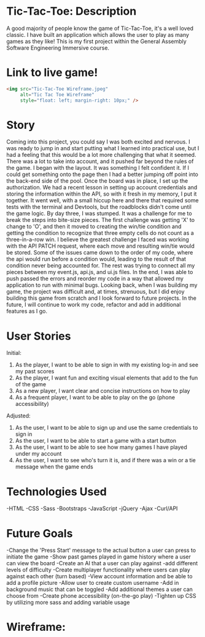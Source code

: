 # Tic-Tac-Toe: Description

A good majority of people know the game of Tic-Tac-Toe, it's a well loved classic. I have built an application which allows the user to play as many games as they like! This is my first project within the General Assembly Software Engineering Immersive course.

# Link to live game!

```HTML
<img src="Tic-Tac-Toe Wireframe.jpeg"
     alt="Tic Tac Toe Wireframe"
     style="float: left; margin-right: 10px;" />
```

# Story

Coming into this project, you could say I was both excited and nervous. I was ready to jump in and start putting what I learned into practical use, but I had a feeling that this would be a lot more challenging that what it seemed. There was a lot to take into account, and it pushed far beyond the rules of the game.
I began with the layout. It was something I felt confident it. If I could get something onto the page then I had a better jumping off point into the back-end side of the pool. Once the board was in place, I set up the authorization. We had a recent lesson in setting up account credentials and storing the information within the API, so with it fresh in my memory, I put it together.
It went well, with a small hiccup here and there that required some tests with the terminal and Devtools, but the roadblocks didn't come until the game logic. By day three, I was stumped. It was a challenge for me to break the steps into bite-size pieces. The first challenge was getting 'X' to change to 'O', and then it moved to creating the win/tie condition and getting the condition to recognize that three empty cells do not count as a three-in-a-row win.
I believe the greatest challenge I faced was working with the API PATCH request, where each move and resulting win/tie would be stored. Some of the issues came down to the order of my code, where the api would run before a condition would, leading to the result of that condition never being accounted for. The rest was trying to connect all my pieces between my event.js, api.js, and ui.js files. In the end, I was able to push passed the errors and reorder my code in a way that allowed my application to run with minimal bugs.
Looking back, when I was building my game, the project was difficult and, at times, strenuous, but I did enjoy building this game from scratch and I look forward to future projects. In the future, I will continue to work my code, refactor and add in additional features as I go.

# User Stories

  Initial:
  1. As the player, I want to be able to sign in with my existing log-in and see my past scores
  2. As the player, I want fun and exciting visual elements that add to the fun of the game
  3. As a new player, I want clear and concise instructions on how to play
  4. As a frequent player, I want to be able to play on the go (phone accessibility)

  Adjusted:
  1. As the user, I want to be able to sign up and use the same credentials to sign in
  2. As the user, I want to be able to start a game with a start button
  3. As the user, I want to be able to see how many games I have played under my account
  4. As the user, I want to see who's turn it is, and if there was a win or a tie message when the game ends

# Technologies Used

  -HTML
  -CSS
  -Sass
  -Bootstraps
  -JavaScript
  -jQuery
  -Ajax
  -Curl/API

# Future Goals
  -Change the 'Press Start' message to the actual button a user can press to initiate the game
  -Show past games played in game history where a user can view the board
  -Create an AI that a user can play against
      -add different levels of difficulty
  -Create multiplayer functionality where users can play against each other (turn based)
  -View account information and be able to add a profile picture
  -Allow user to create custom username
  -Add in background music that can be toggled
  -Add additional themes a user can choose from
  -Create phone accessibility (on-the-go play)
  -Tighten up CSS by utilizing more sass and adding variable usage

# Wireframe:
